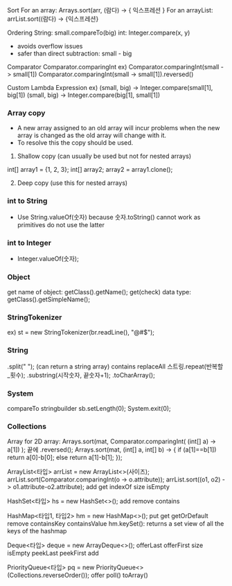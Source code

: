 Sort
For an array: Arrays.sort(arr, (람다) -> { 익스프레션 }
For an arrayList: arrList.sort((람다) -> {익스프레션}

Ordering
String: small.compareTo(big)
int: Integer.compare(x, y)
- avoids overflow issues
- safer than direct subtraction: small - big

Comparator
Comparator.comparingInt
ex) Comparator.comparingInt(small -> small[1])
 Comparator.comparingInt(small -> small[1]).reversed()

Custom Lambda Expression
ex) (small, big) -> Integer.compare(small[1], big[1])
(small, big) -> Integer.compare(big[1], small[1])




### Array copy
- A new array assigned to an old array will incur problems when the new array is changed as the old array will change with it.
- To resolve this the copy should be used.

1. Shallow copy (can usually be used but not for nested arrays)

int[] array1 = {1, 2, 3};
int[] array2;
array2 = array1.clone();

2. Deep copy (use this for nested arrays)

### int to String
- Use String.valueOf(숫자) because 숫자.toString() cannot work as primitives do not use the latter

### int to Integer
- Integer.valueOf(숫자);

### Object
get name of object: getClass().getName();
get(check) data type: getClass().getSimpleName();

### StringTokenizer
ex)
st = new StringTokenizer(br.readLine(), "@#$");

### String
.split(" ");
(can return a string array)
contains
replaceAll
스트링.repeat(반복할_횟수);
.substring(시작숫자, 끝숫자+1);
.toCharArray();

### System
compareTo
stringbuilder
sb.setLength(0);
System.exit(0);

### Collections
Array
for 2D array:
Arrays.sort(mat, Comparator.comparingInt( (int[] a) -> a[1]) );
끝에 .reversed();
Arrays.sort(mat, (int[] a, int[] b) ->  {
            if (a[1]==b[1]) return a[0]-b[0];
            else return a[1]-b[1];
        });

ArrayList<타입> arrList = new ArrayList<>(사이즈);
arrList.sort(Comparator.comparingInt(o -> o.attribute));
arrList.sort((o1, o2) -> o1.attribute-o2.attribute);
add
get
indexOf
size
isEmpty

HashSet<타입> hs = new HashSet<>();
add
remove
contains

HashMap<타입1, 타입2> hm = new HashMap<>();
put
get
getOrDefault
remove
containsKey
containsValue
hm.keySet(): returns a set view of all the keys of the hashmap

Deque<타입> deque = new ArrayDeque<>();
offerLast
offerFirst
size
isEmpty
peekLast
peekFirst
add

PriorityQueue<타입> pq = new PriorityQueue<>(Collections.reverseOrder());
offer
poll()
toArray()



